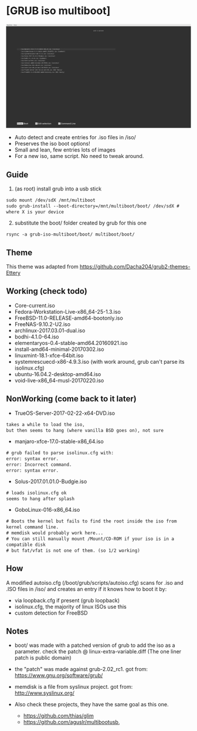 [GRUB iso multiboot]
====================

![preview](preview.png?raw=true "pick your poison")

+ Auto detect and create entries for .iso files in /iso/
+ Preserves the iso boot options!
+ Small and lean, few entries lots of images
+ For a new iso, same script. No need to tweak around.

Guide
-----

1. (as root) install grub into a usb stick
```
sudo mount /dev/sdX /mnt/multiboot
sudo grub-install --boot-directory=/mnt/multiboot/boot/ /dev/sdX # where X is your device
```

2. substitute the boot/ folder created by grub for this one
```
rsync -a grub-iso-multiboot/boot/ multiboot/boot/
```

Theme
-----

This theme was adapted from https://github.com/Dacha204/grub2-themes-Ettery

Working (check todo)
--------------------

+ Core-current.iso
+ Fedora-Workstation-Live-x86_64-25-1.3.iso
+ FreeBSD-11.0-RELEASE-amd64-bootonly.iso
+ FreeNAS-9.10.2-U2.iso
+ archlinux-2017.03.01-dual.iso
+ bodhi-4.1.0-64.iso
+ elementaryos-0.4-stable-amd64.20160921.iso
+ install-amd64-minimal-20170302.iso
+ linuxmint-18.1-xfce-64bit.iso
+ systemrescuecd-x86-4.9.3.iso               (with work around, grub can't parse its isolinux.cfg)
+ ubuntu-16.04.2-desktop-amd64.iso
+ void-live-x86_64-musl-20170220.iso

NonWorking (come back to it later)
----------------------------------

+ TrueOS-Server-2017-02-22-x64-DVD.iso
```
takes a while to load the iso,
but then seems to hang (where vanilla BSD goes on), not sure
```
+ manjaro-xfce-17.0-stable-x86_64.iso
```
# grub failed to parse isolinux.cfg with:
error: syntax error.
error: Incorrect command.
error: syntax error.
```
+ Solus-2017.01.01.0-Budgie.iso
```
# loads isolinux.cfg ok
seems to hang after splash
```
+ GoboLinux-016-x86_64.iso
```
# Boots the kernel but fails to find the root inside the iso from kernel command line.
# memdisk would probably work here...
# You can still manually mount /Mount/CD-ROM if your iso is in a compatible disk
# but fat/vfat is not one of them. (so 1/2 working)
```

How
---

A modified autoiso.cfg (/boot/grub/scripts/autoiso.cfg) scans for .iso and .ISO
files in /iso/ and creates an entry if it knows how to boot it by:

+ via loopback.cfg if present (grub loopback)
+ isolinux.cfg, the majority of linux ISOs use this
+ custom detection for FreeBSD

Notes
-----

+ boot/ was made with a patched version of grub to add the iso as a parameter.
  check the patch @ linux-extra-variable.diff (The one liner patch is public domain)
+ the "patch" was made against grub-2.02_rc1. got from: https://www.gnu.org/software/grub/
+ memdisk is a file from syslinux project. got from: http://www.syslinux.org/

+ Also check these projects, they have the same goal as this one.
  + https://github.com/thias/glim
  + https://github.com/aguslr/multibootusb,

